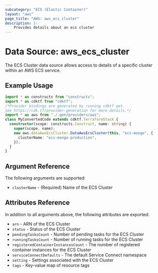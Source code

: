 ```yaml
---
subcategory: "ECS (Elastic Container)"
layout: "aws"
page_title: "AWS: aws_ecs_cluster"
description: |-
    Provides details about an ecs cluster
---
```


# Data Source: aws_ecs_cluster

The ECS Cluster data source allows access to details of a specific
cluster within an AWS ECS service.

## Example Usage

```typescript
import * as constructs from "constructs";
import * as cdktf from "cdktf";
/*Provider bindings are generated by running cdktf get.
See https://cdk.tf/provider-generation for more details.*/
import * as aws from "./.gen/providers/aws";
class MyConvertedCode extends cdktf.TerraformStack {
  constructor(scope: constructs.Construct, name: string) {
    super(scope, name);
    new aws.dataAwsEcsCluster.DataAwsEcsCluster(this, "ecs-mongo", {
      clusterName: "ecs-mongo-production",
    });
  }
}

```

## Argument Reference

The following arguments are supported:

* `clusterName` - (Required) Name of the ECS Cluster

## Attributes Reference

In addition to all arguments above, the following attributes are exported:

* `arn` - ARN of the ECS Cluster
* `status` - Status of the ECS Cluster
* `pendingTasksCount` - Number of pending tasks for the ECS Cluster
* `runningTasksCount` - Number of running tasks for the ECS Cluster
* `registeredContainerInstancesCount` - The number of registered container instances for the ECS Cluster
* `serviceConnectDefaults` - The default Service Connect namespace
* `setting` - Settings associated with the ECS Cluster
* `tags` - Key-value map of resource tags

<!-- cache-key: cdktf-0.17.0-pre.15 input-7848dd6fcfbf04fdcd7fc3a1fa5a20b7e3a5e7cf0368d42bacbda6b7bccc0d11 -->